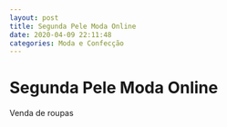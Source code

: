 ```yaml
---
layout: post
title: Segunda Pele Moda Online
date: 2020-04-09 22:11:48 
categories: Moda e Confecção
---
```


# Segunda Pele Moda Online

Venda de roupas
